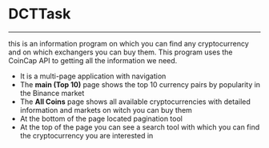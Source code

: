 # DCTTask
---
this is an information program on which you can find any cryptocurrency and on which exchangers you can buy them. This program uses the CoinCap API to getting all the information we need.

* It is a multi-page application with navigation
* The __main (Top 10)__ page shows the top 10 currency pairs by popularity in the Binance market
* The __All Coins__ page shows all available cryptocurrencies with detailed information and markets on witch you can buy them
* At the bottom of the page located pagination tool
* At the top of the page you can see a search tool with which you can find the cryptocurrency you are interested in